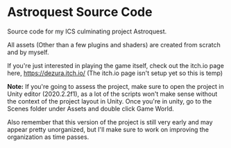 # Astroquest Source Code
Source code for my ICS culminating project Astroquest.

All assets (Other than a few plugins and shaders) are created from scratch and by myself.

If you're just interested in playing the game itself, check out the itch.io page here, 
https://dezura.itch.io/ (The itch.io page isn't setup yet so this is temp)

**Note:** If you're going to assess the project, make sure to open the project in Unity editor (2020.2.2f1), as a lot of the scripts won't make sense without the context of the project layout in Unity. Once you're in unity, go to the Scenes folder under Assets and double click Game World.

Also remember that this version of the project is still very early and may appear pretty unorganized, but I'll make sure to work on improving the organization as time passes.
